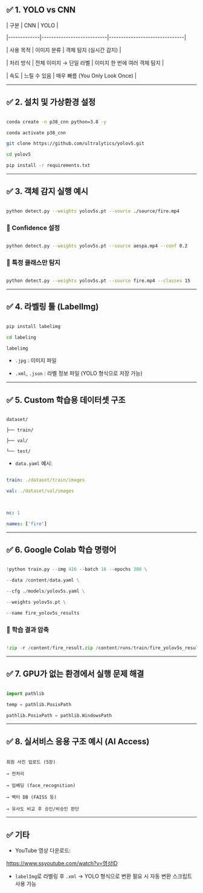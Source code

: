 ## ✅ 1. YOLO vs CNN

  

| 구분 | CNN | YOLO |

|-------------|---------------------------|-------------------------------|

| 사용 목적 | 이미지 분류 | 객체 탐지 (실시간 감지) |

| 처리 방식 | 전체 이미지 → 단일 라벨 | 이미지 한 번에 여러 객체 탐지 |

| 속도 | 느릴 수 있음 | 매우 빠름 (You Only Look Once) |

  

---

  

## ✅ 2. 설치 및 가상환경 설정

  

```bash

conda create -n p38_cnn python=3.8 -y

conda activate p38_cnn

git clone https://github.com/ultralytics/yolov5.git

cd yolov5

pip install -r requirements.txt

```

  

---

  

## ✅ 3. 객체 감지 실행 예시

  

```bash

python detect.py --weights yolov5s.pt --source ./source/fire.mp4

```

  

### 🔹 Confidence 설정

```bash

python detect.py --weights yolov5s.pt --source aespa.mp4 --conf 0.2

```

  

### 🔹 특정 클래스만 탐지

```bash

python detect.py --weights yolov5s.pt --source fire.mp4 --classes 15

```

  

---

  

## ✅ 4. 라벨링 툴 (LabelImg)

  

```bash

pip install labelimg

cd labeling

labelimg

```

  

- `.jpg` : 이미지 파일

- `.xml`, `.json` : 라벨 정보 파일 (YOLO 형식으로 저장 가능)

  

---

  

## ✅ 5. Custom 학습용 데이터셋 구조

  

```

dataset/

├── train/

├── val/

└── test/

```

  

- `data.yaml` 예시:

  

```yaml

train: ./dataset/train/images

val: ./dataset/val/images

  

nc: 1

names: ['fire']

```

  

---

  

## ✅ 6. Google Colab 학습 명령어

  

```python

!python train.py --img 416 --batch 16 --epochs 300 \

--data /content/data.yaml \

--cfg ./models/yolov5s.yaml \

--weights yolov5s.pt \

--name fire_yolov5s_results

```

  

### 🔹 학습 결과 압축

  

```python

!zip -r /content/fire_result.zip /content/runs/train/fire_yolov5s_results/

```

  

---

  

## ✅ 7. GPU가 없는 환경에서 실행 문제 해결

  

```python

import pathlib

temp = pathlib.PosixPath

pathlib.PosixPath = pathlib.WindowsPath

```

  

---

  

## ✅ 8. 실서비스 응용 구조 예시 (AI Access)

  

```

회원 사진 업로드 (5장)

→ 전처리

→ 임베딩 (face_recognition)

→ 벡터 DB (FAISS 등)

→ 유사도 비교 후 승인/비승인 판단

```

  

---

  

## ✅ 기타

  

- YouTube 영상 다운로드:

https://www.ssyoutube.com/watch?v=영상ID

- `labelImg`로 라벨링 후 `.xml` → YOLO 형식으로 변환 필요 시 자동 변환 스크립트 사용 가능